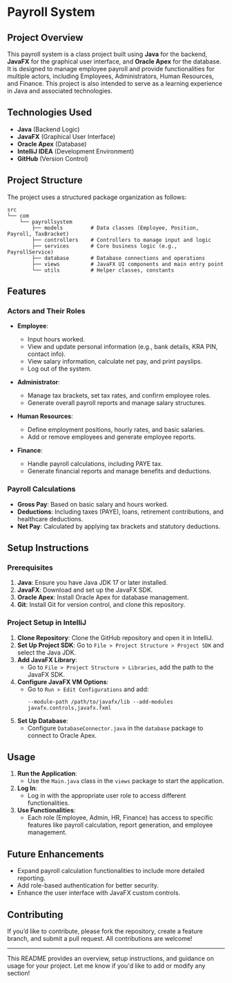 # Payroll System

## Project Overview

This payroll system is a class project built using **Java** for the backend, **JavaFX** for the graphical user interface, and **Oracle Apex** for the database. It is designed to manage employee payroll and provide functionalities for multiple actors, including Employees, Administrators, Human Resources, and Finance. This project is also intended to serve as a learning experience in Java and associated technologies.

## Technologies Used

- **Java** (Backend Logic)
- **JavaFX** (Graphical User Interface)
- **Oracle Apex** (Database)
- **IntelliJ IDEA** (Development Environment)
- **GitHub** (Version Control)

## Project Structure

The project uses a structured package organization as follows:

```
src
└── com
    └── payrollsystem
        ├── models         # Data classes (Employee, Position, Payroll, TaxBracket)
        ├── controllers    # Controllers to manage input and logic
        ├── services       # Core business logic (e.g., PayrollService)
        ├── database       # Database connections and operations
        ├── views          # JavaFX UI components and main entry point
        └── utils          # Helper classes, constants
```

## Features

### Actors and Their Roles

- **Employee**:
  - Input hours worked.
  - View and update personal information (e.g., bank details, KRA PIN, contact info).
  - View salary information, calculate net pay, and print payslips.
  - Log out of the system.

- **Administrator**:
  - Manage tax brackets, set tax rates, and confirm employee roles.
  - Generate overall payroll reports and manage salary structures.

- **Human Resources**:
  - Define employment positions, hourly rates, and basic salaries.
  - Add or remove employees and generate employee reports.

- **Finance**:
  - Handle payroll calculations, including PAYE tax.
  - Generate financial reports and manage benefits and deductions.

### Payroll Calculations

- **Gross Pay**: Based on basic salary and hours worked.
- **Deductions**: Including taxes (PAYE), loans, retirement contributions, and healthcare deductions.
- **Net Pay**: Calculated by applying tax brackets and statutory deductions.

## Setup Instructions

### Prerequisites

1. **Java**: Ensure you have Java JDK 17 or later installed.
2. **JavaFX**: Download and set up the JavaFX SDK.
3. **Oracle Apex**: Install Oracle Apex for database management.
4. **Git**: Install Git for version control, and clone this repository.

### Project Setup in IntelliJ

1. **Clone Repository**: Clone the GitHub repository and open it in IntelliJ.
2. **Set Up Project SDK**: Go to `File > Project Structure > Project SDK` and select the Java JDK.
3. **Add JavaFX Library**:
   - Go to `File > Project Structure > Libraries`, add the path to the JavaFX SDK.
4. **Configure JavaFX VM Options**:
   - Go to `Run > Edit Configurations` and add:
     ```
     --module-path /path/to/javafx/lib --add-modules javafx.controls,javafx.fxml
     ```
5. **Set Up Database**:
   - Configure `DatabaseConnector.java` in the `database` package to connect to Oracle Apex.

## Usage

1. **Run the Application**:
   - Use the `Main.java` class in the `views` package to start the application.
2. **Log In**:
   - Log in with the appropriate user role to access different functionalities.
3. **Use Functionalities**:
   - Each role (Employee, Admin, HR, Finance) has access to specific features like payroll calculation, report generation, and employee management.

## Future Enhancements

- Expand payroll calculation functionalities to include more detailed reporting.
- Add role-based authentication for better security.
- Enhance the user interface with JavaFX custom controls.

## Contributing

If you’d like to contribute, please fork the repository, create a feature branch, and submit a pull request. All contributions are welcome!

---

This README provides an overview, setup instructions, and guidance on usage for your project. Let me know if you'd like to add or modify any section!
